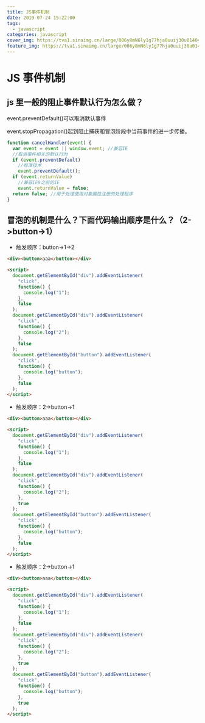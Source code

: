 ```yaml
---
title: JS事件机制
date: 2019-07-24 15:22:00
tags:
  - javascript
categories: javascript
cover_img: https://tva1.sinaimg.cn/large/006y8mN6ly1g77hja0uuij30u01404qp.jpg
feature_img: https://tva1.sinaimg.cn/large/006y8mN6ly1g77hja0uuij30u01404qp.jpg
---
```


# JS 事件机制

## js 里一般的阻止事件默认行为怎么做？

event.preventDefault()可以取消默认事件

event.stopPropagation()起到阻止捕获和冒泡阶段中当前事件的进一步传播。

<!-- more -->

```javascript
function cancelHandler(event) {
  var event = event || window.event; //兼容IE
  //取消事件相关的默认行为
  if (event.preventDefault)
    //标准技术
    event.preventDefault();
  if (event.returnValue)
    //兼容IE9之前的IE
    event.returnValue = false;
  return false; //用于处理使用对象属性注册的处理程序
}
```

## 冒泡的机制是什么？下面代码输出顺序是什么？（2->button->1）

- 触发顺序：button->1->2

```html
<div><button>aaa</button></div>

<script>
  document.getElementById("div").addEventListener(
    "click",
    function() {
      console.log("1");
    },
    false
  );
  document.getElementById("div").addEventListener(
    "click",
    function() {
      console.log("2");
    },
    false
  );
  document.getElementById("button").addEventListener(
    "click",
    function() {
      console.log("button");
    },
    false
  );
</script>
```

- 触发顺序：2->button->1

```html
<div><button>aaa</button></div>

<script>
  document.getElementById("div").addEventListener(
    "click",
    function() {
      console.log("1");
    },
    false
  );
  document.getElementById("div").addEventListener(
    "click",
    function() {
      console.log("2");
    },
    true
  );
  document.getElementById("button").addEventListener(
    "click",
    function() {
      console.log("button");
    },
    false
  );
</script>
```

- 触发顺序：2->button->1

```html
<div><button>aaa</button></div>

<script>
  document.getElementById("div").addEventListener(
    "click",
    function() {
      console.log("1");
    },
    false
  );
  document.getElementById("div").addEventListener(
    "click",
    function() {
      console.log("2");
    },
    true
  );
  document.getElementById("button").addEventListener(
    "click",
    function() {
      console.log("button");
    },
    true
  );
</script>
```
